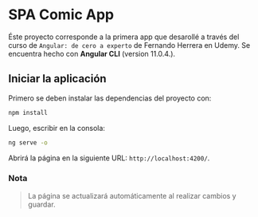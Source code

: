 # SPA Comic App

Éste proyecto corresponde a la primera app que desarollé a través del curso de `Angular: de cero a experto` de Fernando Herrera en Udemy. Se encuentra hecho con **Angular CLI** (version 11.0.4.).

## Iniciar la aplicación

Primero se deben instalar las dependencias del proyecto con:

```bash
npm install
```

Luego, escribir en la consola:

```bash
ng serve -o
```

Abrirá la página en la siguiente URL: `http://localhost:4200/`.

### Nota

> La página se actualizará automáticamente al realizar cambios y guardar.
